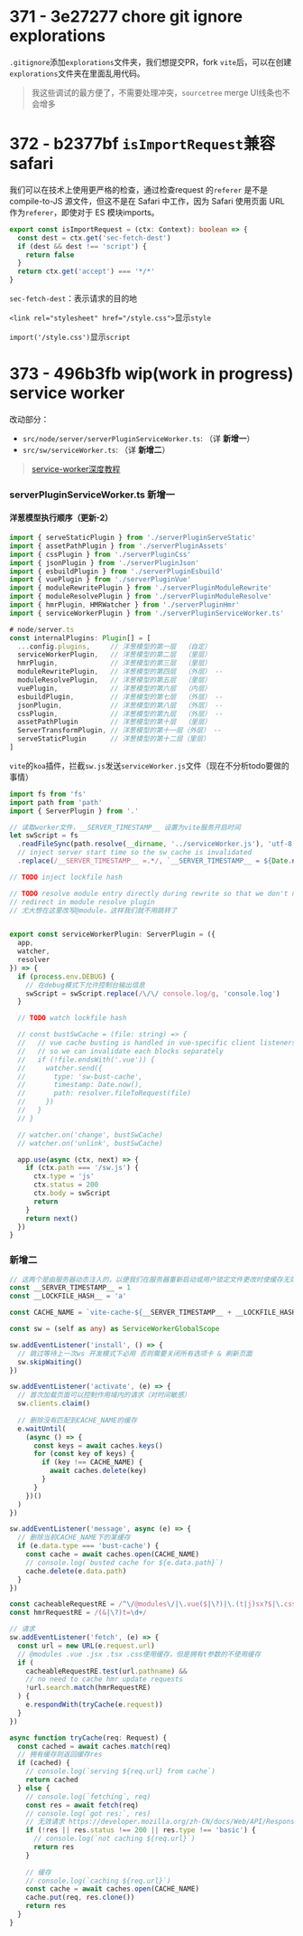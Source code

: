 # 371 - 3e27277 chore git ignore explorations

`.gitignore`添加`explorations`文件夹，我们想提交PR，fork `vite`后，可以在创建`explorations`文件夹在里面乱用代码。

> 我这些调试的最方便了，不需要处理冲突，`sourcetree` merge UI线条也不会增多



# 372 - b2377bf `isImportRequest`兼容safari

我们可以在技术上使用更严格的检查，通过检查request 的`referer` 是不是compile-to-JS 源文件，但这不是在 Safari 中工作，因为 Safari 使用页面 URL 作为`referer`，即使对于 ES 模块imports。

```typescript
export const isImportRequest = (ctx: Context): boolean => {
  const dest = ctx.get('sec-fetch-dest')
  if (dest && dest !== 'script') {
    return false
  }
  return ctx.get('accept') === '*/*'
}
```

`sec-fetch-dest`：表示请求的目的地

`<link rel="stylesheet" href="/style.css">`显示`style`

`import('/style.css')`显示`script`



# 373 - 496b3fb wip(work in progress) service worker

改动部分：

- `src/node/server/serverPluginServiceWorker.ts`: （详 **新增一**）
- `src/sw/serviceWorker.ts`: （详 **新增二**）

> [service-worker深度教程](https://developers.google.com/web/fundamentals/primers/service-workers/lifecycle)

### serverPluginServiceWorker.ts 新增一

#### 洋葱模型执行顺序（更新-2）

```typescript
import { serveStaticPlugin } from './serverPluginServeStatic'
import { assetPathPlugin } from './serverPluginAssets'
import { cssPlugin } from './serverPluginCss'
import { jsonPlugin } from './serverPluginJson'
import { esbuildPlugin } from './serverPluginEsbuild'
import { vuePlugin } from './serverPluginVue'
import { moduleRewritePlugin } from './serverPluginModuleRewrite'
import { moduleResolvePlugin } from './serverPluginModuleResolve'
import { hmrPlugin, HMRWatcher } from './serverPluginHmr'
import { serviceWorkerPlugin } from './serverPluginServiceWorker.ts'

# node/server.ts
const internalPlugins: Plugin[] = [
  ...config.plugins,     // 洋葱模型的第一层  （自定）
  serviceWorkerPlugin,   // 洋葱模型的第二层  （里层）
  hmrPlugin,             // 洋葱模型的第三层  （里层）  
  moduleRewritePlugin,   // 洋葱模型的第四层  （外层） --
  moduleResolvePlugin,   // 洋葱模型的第五层  （里层）
  vuePlugin,             // 洋葱模型的第六层  （内层）
  esbuildPlugin,         // 洋葱模型的第七层  （外层） --
  jsonPlugin,            // 洋葱模型的第八层  （外层） --
  cssPlugin,             // 洋葱模型的第九层  （外层） --
  assetPathPlugin        // 洋葱模型的第十层  （里层） 
  ServerTransformPlugin, // 洋葱模型的第十一层（外层） -- 
  serveStaticPlugin      // 洋葱模型的第十二层（里层）
]
```

`vite`的`koa`插件，拦截`sw.js`发送`serviceWorker.js`文件（现在不分析todo要做的事情）

```typescript
import fs from 'fs'
import path from 'path'
import { ServerPlugin } from '.'

// 读取worker文件，__SERVER_TIMESTAMP__ 设置为vite服务开启时间
let swScript = fs
  .readFileSync(path.resolve(__dirname, '../serviceWorker.js'), 'utf-8')
  // inject server start time so the sw cache is invalidated
  .replace(/__SERVER_TIMESTAMP__ =.*/, `__SERVER_TIMESTAMP__ = ${Date.now()}`)

// TODO inject lockfile hash

// TODO resolve module entry directly during rewrite so that we don't need the
// redirect in module resolve plugin
// 尤大想在这里改写@module，这样我们就不用跳转了


export const serviceWorkerPlugin: ServerPlugin = ({
  app,
  watcher,
  resolver
}) => {
  if (process.env.DEBUG) {
    // 在debug模式下允许控制台输出信息
    swScript = swScript.replace(/\/\/ console.log/g, 'console.log')
  }

  // TODO watch lockfile hash

  // const bustSwCache = (file: string) => {
  //   // vue cache busting is handled in vue-specific client listeners
  //   // so we can invalidate each blocks separately
  //   if (!file.endsWith('.vue')) {
  //     watcher.send({
  //       type: 'sw-bust-cache',
  //       timestamp: Date.now(),
  //       path: resolver.fileToRequest(file)
  //     })
  //   }
  // }

  // watcher.on('change', bustSwCache)
  // watcher.on('unlink', bustSwCache)

  app.use(async (ctx, next) => {
    if (ctx.path === '/sw.js') {
      ctx.type = 'js'
      ctx.status = 200
      ctx.body = swScript
      return
    }
    return next()
  })
}
```

### 新增二

```typescript
// 这两个是由服务器动态注入的，以便我们在服务器重新启动或用户锁定文件更改时使缓存无效。
const __SERVER_TIMESTAMP__ = 1
const __LOCKFILE_HASH__ = 'a'

const CACHE_NAME = `vite-cache-${__SERVER_TIMESTAMP__ + __LOCKFILE_HASH__}`

const sw = (self as any) as ServiceWorkerGlobalScope

sw.addEventListener('install', () => {
  // 跳过等待上一次ws 开发模式下必用 否则需要关闭所有选项卡 & 刷新页面
  sw.skipWaiting()
})

sw.addEventListener('activate', (e) => {
  // 首次加载页面可以控制作用域内的请求（对时间敏感）
  sw.clients.claim()
    
  // 删除没有匹配到CACHE_NAME的缓存
  e.waitUntil(
    (async () => {
      const keys = await caches.keys()
      for (const key of keys) {
        if (key !== CACHE_NAME) {
          await caches.delete(key)
        }
      }
    })()
  )
})

sw.addEventListener('message', async (e) => {
  // 删除当前CACHE_NAME下的某缓存
  if (e.data.type === 'bust-cache') {
    const cache = await caches.open(CACHE_NAME)
    // console.log(`busted cache for ${e.data.path}`)
    cache.delete(e.data.path)
  }
})

const cacheableRequestRE = /^\/@modules\/|\.vue($|\?)|\.(t|j)sx?$|\.css$/
const hmrRequestRE = /(&|\?)t=\d+/

// 请求
sw.addEventListener('fetch', (e) => {
  const url = new URL(e.request.url)
  // @modules .vue .jsx .tsx .css使用缓存，但是拥有t参数的不使用缓存
  if (
    cacheableRequestRE.test(url.pathname) &&
    // no need to cache hmr update requests
    !url.search.match(hmrRequestRE)
  ) {
    e.respondWith(tryCache(e.request))
  }
})

async function tryCache(req: Request) {
  const cached = await caches.match(req)
  // 拥有缓存则返回缓存res
  if (cached) {
    // console.log(`serving ${req.url} from cache`)
    return cached
  } else {  
    // console.log(`fetching`, req)
    const res = await fetch(req)
    // console.log(`got res:`, res)
    // 无效请求 https://developer.mozilla.org/zh-CN/docs/Web/API/Response/type
    if (!res || res.status !== 200 || res.type !== 'basic') {
      // console.log(`not caching ${req.url}`)
      return res
    }
      
    // 缓存  
    // console.log(`caching ${req.url}`)
    const cache = await caches.open(CACHE_NAME)
    cache.put(req, res.clone())
    return res
  }
}
```